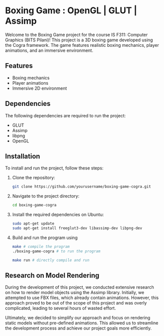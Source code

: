 # Boxing Game : OpenGL | GLUT | Assimp

Welcome to the Boxing Game project for the course IS F311: Computer Graphics (BITS Pilani)! This project is a 3D boxing game developed using the Cogra framework. The game features realistic boxing mechanics, player animations, and an immersive environment.

## Features

- Boxing mechanics
- Player animations
- Immersive 2D environment

## Dependencies

The following dependencies are required to run the project:

- GLUT
- Assimp
- libpng
- OpenGL

## Installation

To install and run the project, follow these steps:

1. Clone the repository:
    ```sh
    git clone https://github.com/yourusername/boxing-game-cogra.git
    ```
2. Navigate to the project directory:
    ```sh
    cd boxing-game-cogra
    ```
3. Install the required dependencies on Ubuntu:
    ```sh
    sudo apt-get update
    sudo apt-get install freeglut3-dev libassimp-dev libpng-dev
    ```
4. Build and run the program using
    ```sh
    make # compile the program
    ./boxing-game-cogra # to run the program

    make run # directly compile and run
    ```

## Research on Model Rendering

During the development of this project, we conducted extensive research on how to render model objects using the Assimp library. Initially, we attempted to use FBX files, which already contain animations. However, this approach proved to be out of the scope of this project and was overly complicated, leading to several hours of wasted effort.

Ultimately, we decided to simplify our approach and focus on rendering static models without pre-defined animations. This allowed us to streamline the development process and achieve our project goals more efficiently.